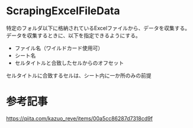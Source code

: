 # ScrapingExcelFileData

特定のフォルダ以下に格納されているExcelファイルから、データを収集する。
データを収集するときに、以下を指定できるようにする。

* ファイル名（ワイルドカード使用可）
* シート名
* セルタイトルと合致したセルからのオフセット

セルタイトルに合致するセルは、シート内に一か所のみの前提

# 参考記事
https://qiita.com/kazuo_reve/items/00a5cc86287d7318cd9f

